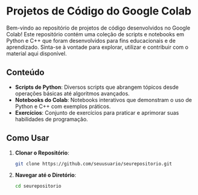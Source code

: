 # Projetos de Código do Google Colab

Bem-vindo ao repositório de projetos de código desenvolvidos no Google Colab! Este repositório contém uma coleção de scripts e notebooks em Python e C++ que foram desenvolvidos para fins educacionais e de aprendizado. Sinta-se à vontade para explorar, utilizar e contribuir com o material aqui disponível.

## Conteúdo

- **Scripts de Python**: Diversos scripts que abrangem tópicos desde operações básicas até algoritmos avançados.
- **Notebooks do Colab**: Notebooks interativos que demonstram o uso de Python e C++ com exemplos práticos.
- **Exercícios**: Conjunto de exercícios para praticar e aprimorar suas habilidades de programação.

## Como Usar

1. **Clonar o Repositório**:
   ```sh
   git clone https://github.com/seuusuario/seurepositorio.git
2. **Navegar até o Diretório**:
   ```sh
   cd seurepositorio

   
   
